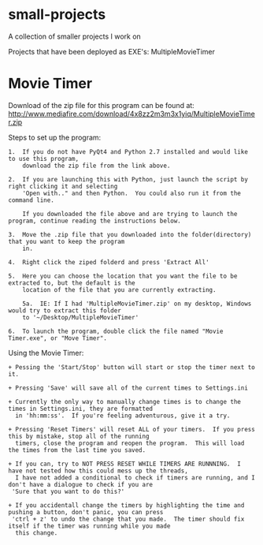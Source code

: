 small-projects
==============

A collection of smaller projects I work on

Projects that have been deployed as EXE's:
    MultipleMovieTimer

Movie Timer
===========
Download of the zip file for this program can be found at:
http://www.mediafire.com/download/4x8zz2m3m3x1yiq/MultipleMovieTimer.zip

Steps to set up the program:
    
    1.  If you do not have PyQt4 and Python 2.7 installed and would like to use this program,
        download the zip file from the link above.
    
    2.  If you are launching this with Python, just launch the script by right clicking it and selecting
        'Open with.." and then Python.  You could also run it from the command line.
        
        If you downloaded the file above and are trying to launch the program, continue reading the instructions below.
        
    3.  Move the .zip file that you downloaded into the folder(directory) that you want to keep the program
        in.
    
    4.  Right click the ziped folderd and press 'Extract All'
    
    5.  Here you can choose the location that you want the file to be extracted to, but the default is the
        location of the file that you are currently extracting.
        
        5a.  IE: If I had 'MultipleMovieTimer.zip' on my desktop, Windows would try to extract this folder
        to '~/Desktop/MultipleMovieTimer'
    
    6.  To launch the program, double click the file named "Movie Timer.exe", or "Move Timer".
    
Using the Movie Timer:
    
    + Pessing the 'Start/Stop' button will start or stop the timer next to it.
    
    + Pressing 'Save' will save all of the current times to Settings.ini
    
    + Currently the only way to manually change times is to change the times in Settings.ini, they are formatted
      in 'hh:mm:ss'.  If you're feeling adventurous, give it a try.
    
    + Pressing 'Reset Timers' will reset ALL of your timers.  If you press this by mistake, stop all of the running
      timers, close the program and reopen the program.  This will load the times from the last time you saved.
    
    + If you can, try to NOT PRESS RESET WHILE TIMERS ARE RUNNNING.  I have not tested how this could mess up the threads,
      I have not added a conditional to check if timers are running, and I don't have a dialogue to check if you are
     'Sure that you want to do this?'
      
    + If you accidentall change the timers by highlighting the time and pushing a button, don't panic, you can press
     'ctrl + z' to undo the change that you made.  The timer should fix itself if the timer was running while you made
      this change.
